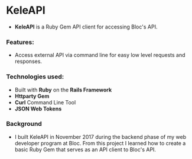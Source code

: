 # KeleAPI

- **KeleAPI** is a Ruby Gem API client for accessing Bloc's API.

### Features:

- Access external API via command line for easy low level requests and responses.

### Technologies used:

- Built with **Ruby** on the **Rails Framework**
- **Httparty Gem**
- **Curl** Command Line Tool
- **JSON Web Tokens**

### Background

- I built KeleAPI in November 2017 during the backend phase of my web developer program at Bloc. From this project I learned how to create a basic Ruby Gem that serves as an API client to Bloc's API.  
